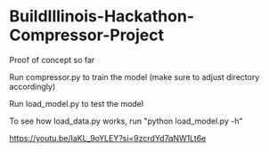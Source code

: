 # BuildIllinois-Hackathon-Compressor-Project
Proof of concept so far

Run compressor.py to train the model (make sure to adjust directory accordingly)

Run load_model.py to test the model 

To see how load_data.py works, run "python load_model.py -h"

https://youtu.be/IaKL_9oYLEY?si=9zcrdYd7qNW1Lt6e
